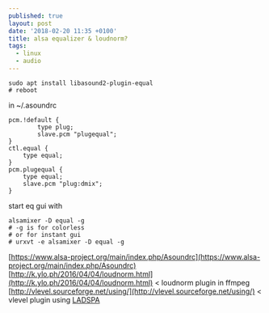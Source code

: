 ```yaml
---
published: true
layout: post
date: '2018-02-20 11:35 +0100'
title: alsa equalizer & loudnorm?
tags:
  - linux
  - audio
---
```

	sudo apt install libasound2-plugin-equal
    # reboot
    
in ~/.asoundrc

    pcm.!default {
            type plug;
            slave.pcm "plugequal";
    }
    ctl.equal {
        type equal;
    }
    pcm.plugequal {
        type equal;
        slave.pcm "plug:dmix";
    }
    
start eq gui with 

	alsamixer -D equal -g
    # -g is for colorless
	# or for instant gui
    # urxvt -e alsamixer -D equal -g
    
[https://www.alsa-project.org/main/index.php/Asoundrc](https://www.alsa-project.org/main/index.php/Asoundrc)  
[http://k.ylo.ph/2016/04/04/loudnorm.html](http://k.ylo.ph/2016/04/04/loudnorm.html) < loudnorm plugin in ffmpeg  
[http://vlevel.sourceforge.net/using/](http://vlevel.sourceforge.net/using/) < vlevel plugin using [LADSPA](https://www.ladspa.org/)  
